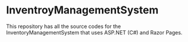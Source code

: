 # InventroyManagementSystem
This repository has all the source codes for the InventoryManagementSystem that uses ASP.NET (C#) and Razor Pages.

